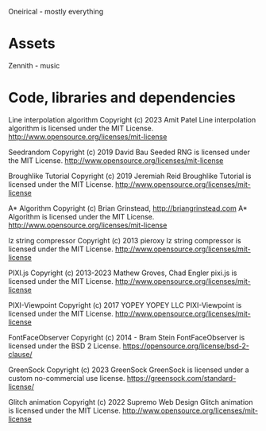 Oneirical - mostly everything

# Assets

Zennith - music

# Code, libraries and dependencies

Line interpolation algorithm
Copyright (c) 2023 Amit Patel
Line interpolation algorithm is licensed under the MIT License.
http://www.opensource.org/licenses/mit-license

Seedrandom
Copyright (c) 2019 David Bau
Seeded RNG is licensed under the MIT License.
http://www.opensource.org/licenses/mit-license

Broughlike Tutorial
Copyright (c) 2019 Jeremiah Reid
Broughlike Tutorial is licensed under the MIT License.
http://www.opensource.org/licenses/mit-license

A* Algorithm
Copyright (c) Brian Grinstead, http://briangrinstead.com
A* Algorithm is licensed under the MIT License.
http://www.opensource.org/licenses/mit-license

lz string compressor
Copyright (c) 2013 pieroxy
lz string compressor is licensed under the MIT License.
http://www.opensource.org/licenses/mit-license

PIXI.js
Copyright (c) 2013-2023 Mathew Groves, Chad Engler
pixi.js is licensed under the MIT License.
http://www.opensource.org/licenses/mit-license

PIXI-Viewpoint
Copyright (c) 2017 YOPEY YOPEY LLC
PIXI-Viewpoint is licensed under the MIT License.
http://www.opensource.org/licenses/mit-license

FontFaceObserver
Copyright (c) 2014 - Bram Stein
FontFaceObserver is licensed under the BSD 2 License.
https://opensource.org/license/bsd-2-clause/

GreenSock
Copyright (c) 2023 GreenSock
GreenSock is licensed under a custom no-commercial use license.
https://greensock.com/standard-license/

Glitch animation
Copyright (c) 2022 Supremo Web Design
Glitch animation is licensed under the MIT License.
http://www.opensource.org/licenses/mit-license